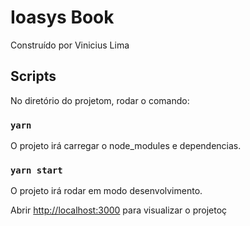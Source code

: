 # Ioasys Book

Construído por Vinicius Lima

## Scripts

No diretório do projetom, rodar o comando:
### `yarn`

O projeto irá carregar o node_modules e dependencias.

### `yarn start`

O projeto irá rodar em modo desenvolvimento.

Abrir [http://localhost:3000](http://localhost:3000) para visualizar o projetoç
